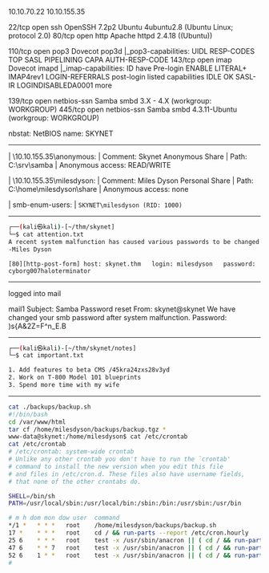 
10.10.70.22
10.10.155.35

22/tcp  open  ssh         OpenSSH 7.2p2 Ubuntu 4ubuntu2.8 (Ubuntu Linux; protocol 2.0)
80/tcp  open  http        Apache httpd 2.4.18 ((Ubuntu))

110/tcp open  pop3        Dovecot pop3d
|_pop3-capabilities: UIDL RESP-CODES TOP SASL PIPELINING CAPA AUTH-RESP-CODE
143/tcp open  imap        Dovecot imapd
|_imap-capabilities: ID have Pre-login ENABLE LITERAL+ IMAP4rev1 LOGIN-REFERRALS post-login listed capabilities IDLE OK SASL-IR LOGINDISABLEDA0001 more

139/tcp open  netbios-ssn Samba smbd 3.X - 4.X (workgroup: WORKGROUP)
445/tcp open  netbios-ssn Samba smbd 4.3.11-Ubuntu (workgroup: WORKGROUP)

nbstat: NetBIOS name: SKYNET

---

|   \\10.10.155.35\anonymous: 
|     Comment: Skynet Anonymous Share
|     Path: C:\srv\samba
|     Anonymous access: READ/WRITE

|   \\10.10.155.35\milesdyson: 
|     Comment: Miles Dyson Personal Share
|     Path: C:\home\milesdyson\share
|     Anonymous access: none

| smb-enum-users: 
|   `SKYNET\milesdyson (RID: 1000)`

---

```sh
┌──(kali㉿kali)-[~/thm/skynet]
└─$ cat attention.txt 
A recent system malfunction has caused various passwords to be changed. All skynet employees are required to change their password after seeing this.
-Miles Dyson
```

`[80][http-post-form] host: skynet.thm   login: milesdyson   password: cyborg007haloterminator`

---

logged into mail

mail1
Subject:   	Samba Password reset
From:   	skynet@skynet
We have changed your smb password after system malfunction.
Password: )s{A&2Z=F^n_E.B

---

```sh
┌──(kali㉿kali)-[~/thm/skynet/notes]
└─$ cat important.txt

1. Add features to beta CMS /45kra24zxs28v3yd
2. Work on T-800 Model 101 blueprints
3. Spend more time with my wife
```

---

```sh
cat ./backups/backup.sh
#!/bin/bash
cd /var/www/html
tar cf /home/milesdyson/backups/backup.tgz *
www-data@skynet:/home/milesdyson$ cat /etc/crontab
cat /etc/crontab
# /etc/crontab: system-wide crontab
# Unlike any other crontab you don't have to run the `crontab'
# command to install the new version when you edit this file
# and files in /etc/cron.d. These files also have username fields,
# that none of the other crontabs do.

SHELL=/bin/sh
PATH=/usr/local/sbin:/usr/local/bin:/sbin:/bin:/usr/sbin:/usr/bin

# m h dom mon dow user  command
*/1 *   * * *   root    /home/milesdyson/backups/backup.sh
17 *    * * *   root    cd / && run-parts --report /etc/cron.hourly
25 6    * * *   root    test -x /usr/sbin/anacron || ( cd / && run-parts --report /etc/cron.daily )
47 6    * * 7   root    test -x /usr/sbin/anacron || ( cd / && run-parts --report /etc/cron.weekly )
52 6    1 * *   root    test -x /usr/sbin/anacron || ( cd / && run-parts --report /etc/cron.monthly )
#
```

